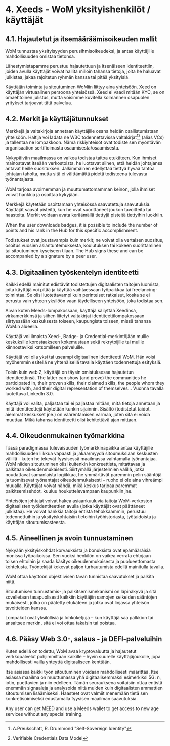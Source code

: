 # 4. Xeeds - WoM yksityishenkilöt / käyttäjät

## 4.1. Hajautetut ja itsemääräämisoikeuden mallit

WoM tunnustaa yksityisyyden perusihmisoikeudeksi, ja antaa käyttäjille mahdollisuuden omistaa tietonsa.

Lähestymistapamme perustuu hajautettuun ja itsenäiseen identiteettiin, joiden avulla käyttäjät voivat hallita milloin tahansa tietoja, joita he haluavat julkistaa, jakaa rajoitetun ryhmän kanssa tai pitää yksityisiä.

Käyttäjän toiminta ja sitoutuminen WoMiin liittyy aina yhteisöön. Xeed on käyttäjän virtuaalinen persoona yhteisössä. Xeed ei vaadi mitään KYC, se on omaehtoinen julistus, mutta voisimme kuvitella kolmannen osapuolen yritykset tarjoavat tätä palvelua.

## 4.2. Merkit ja käyttäjätunnukset

Merkkejä ja valtakirjoja annetaan käyttäjille osana heidän osallistumistaan yhteisöön. Haltija voi ladata ne W3C todennettavissa valtakirjat[^7][^8] (alias VCs) ja tallentaa ne lompakkoon. Nämä riskiyhteisöt ovat todiste sen myöntävän organisaation sertifioimasta osaamisesta/osaamisesta.

Nykypäivän maailmassa on vaikea todistaa taitoa etukäteen. Kun ihmiset mainostavat itseään verkostoista, he luottavat siihen, että heidän johtajansa antavat heille suosituksen. Jälkimmäinen edellyttää tiettyä hyvää tahtoa johtajan taholta, mutta sitä ei välttämättä pidetä todisteena tulevasta työnantajasta.

WoM tarjoaa avoimemman ja muuttumattomamman keinon, jolla ihmiset voivat hankkia ja osoittaa kykyjään.

Merkkejä käytetään osoittamaan yhteisössä saavutettuja saavutuksia. Käyttäjät saavat pisteitä, kun he ovat suorittaneet joukon tavoitteita tai haasteita. Merkit voidaan avata keräämällä tiettyjä pisteitä tiettyihin luokkiin.

When the user downloads badges, it is possible to include the number of points and his rank in the Hub for this specific accomplishment.

Todistukset ovat joustavampia kuin merkit; ne voivat olla vertaisen suositus, osoitus vuosien asiantuntemuksesta, koulutuksen tai kokeen suorittaminen tai sitoutuminen kyseiseen tilaan. The Hub signs these and can be accompanied by a signature by a peer user.

## 4.3. Digitaalinen työskentelyn identiteetti

Kaikki edellä mainitut edistävät todistettujen digitaalisten taitojen luomista, joita käyttäjä voi pitää ja käyttää vaihtaessaan työpaikkaa tai freelancing-toimintaa. Se olisi luotettavampi kuin perinteiset ratkaisut, koska se ei perustu vain yhteen yksilöön vaan täydelliseen yhteisöön, joka todistaa sen.

Aivan kuten Meeds-lompakossaan, käyttäjä säilyttää Xeedinsä, virkamerkkinsä ja siihen liitetyt valtakirjat identiteettilompakossaan siirtyessään keskuksesta toiseen, kaupungista toiseen, missä tahansa WoM:n alueella.

Käyttäjä voi ilmaista Xeed-, Badge- ja Credential-merkintöjään muille keskuksille korostaakseen kokemustaan sekä rekrytoijille tai muille kiinnostaviksi katsomilleen palveluille.

Käyttäjä voi olla yksi tai useampi digitaalinen identiteetti WoM. Hän voisi myöhemmin esitellä ne yhtenäisellä tavalla käyttäen todennettuja esityksiä.

Toisin kuin web 2, käyttäjä on täysin omistuksessa hajautetun identiteettinsä. The latter can show (and prove) the communities he participated in, their proven skills, their claimed skills, the people whom they worked with, and their digital representation of themselves... Vuonna tavalla luotettava LinkedIn 3.0.

Käyttäjä voi valita, paljastaa tai ei paljastaa mitään, mitä tietoja annetaan ja mitä identiteettejä käytetään kunkin sijainnin. Sisältö (todistetut taidot, aiemmat keskukset jne.) on väärentämisen varmaa, joten sitä ei voida muuttaa. Mikä tahansa identiteetti olisi kehitettävä ajan mittaan.

## 4.4. Oikeudenmukainen työmarkkina

Tässä paradigmassa tulevaisuuden työmarkkinapaikka antaa käyttäjille mahdollisuuden liikkua vapaasti ja jakaa/myydä sitoumuksiaan keskusten välillä - kuten he tekevät fyysisessä maailmassa vaihtamalla työnantajaa. WoM niiden sitoutuminen olisi kuitenkin konkreettista, mitattavaa ja palkitaan oikeudenmukaisesti. Siirtymällä järjestelmien välillä, jotka noudattavat samanlaista logiikkaa, he ymmärtävät paremmin pelin sääntöjä ja tuomitsevat työnantajat oikeudenmukaisesti – ruoho ei ole aina vihreämpi muualla. Käyttäjät voivat nähdä, mikä keskus tarjoaa paremmat palkitsemisehdot, kuuluu houkuttelevampaan kaupunkiin jne.

Yhteisöjen johtajat voivat hakea asiaankuuluvia taitoja WoM-verkoston digitaalisten työidentiteettien avulla (jotka käyttäjät ovat päättäneet julkistaa). He voivat hankkia taitoja entistä tehokkaammin, perustuu todennettuihin ja yksityiskohtaisiin tietoihin työhistoriasta, työtaidoista ja käyttäjän sitoutumisasteesta.

## 4.5. Aineellinen ja avoin tunnustaminen

Nykyään yksityiskohdat korvauksista ja bonuksista ovat epämääräisiä monissa työpaikoissa. Sen vuoksi henkilön on vaikea verrata ehtojaan toisen ehtoihin ja saada käsitys oikeudenmukaisesta ja puolueettomasta kohtelusta. Työntekijät kokevat paljon turhautumista edellä mainitulla tavalla.

WoM ottaa käyttöön objektiivisen tavan tunnistaa saavutukset ja palkita niitä.

Sitoutumisen tunnustamis- ja palkitsemismekanismi on läpinäkyvä ja sitä sovelletaan tasapuolisesti kaikkiin käyttäjiin samojen selkeiden sääntöjen mukaisesti, jotka on päätetty etukäteen ja jotka ovat linjassa yhteisön tavoitteiden kanssa.

Lompakot ovat yksilöllisiä ja lohkoketjuja – kun käyttäjä saa palkkion tai ansaitsee merkin, sitä ei voi ottaa takaisin tai poistaa.

## 4.6. Pääsy Web 3.0-, salaus - ja DEFI-palveluihin

Kuten edellä on todettu, WoM avaa kryptovaluutta ja hajautetut verkkopalvelut pohjimmiltaan kaikille – hyvin suurelle käyttäjäjoukolle, jopa mahdollisesti vailla yhteyttä digitaaliseen kenttään.

Itse asiassa kaikki työn sitoutuminen voidaan mahdollisesti määrittää. Itse asiassa maailma on muuttumassa yhä digitaalisemmaksi esimerkiksi 5G: n, iotin, puettavien ja niin edelleen. Tämän seurauksena voitaisiin ottaa entistä enemmän signaaleja ja analysoida niitä muiden kuin digitaalisten ammattien sitoutumisen lisäämiseksi. Haasteet ovat valmiit menemään tietä sen konkretisoimiseksi edustamalla fyysisen maailman saavutuksia.

Any user can get MEED and use a Meeds wallet to get access to new age services without any special training.

[^7]: A.Preukschatt, R. Drummond "Self-Sovereign Identity"
[^8]: Verifiable Credentials Data Model
